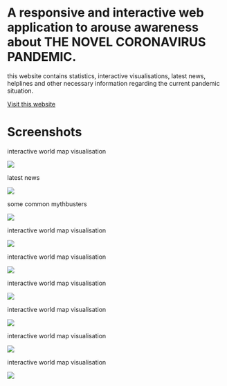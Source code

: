 # A responsive and interactive web application to arouse awareness about THE NOVEL CORONAVIRUS PANDEMIC.

this website contains statistics, interactive visualisations, latest news, helplines and other necessary information regarding the current pandemic situation.

[Visit this website](http://covid-in.herokuapp.com/)

# Screenshots

interactive world map visualisation

![](assets/screenshots/map.png)

latest news

![](assets/screenshots/news.png)

some common mythbusters

![](assets/screenshots/myth.png)

interactive world map visualisation

![](assets/screenshots/map.png)

interactive world map visualisation

![](assets/screenshots/map.png)

interactive world map visualisation

![](assets/screenshots/map.png)

interactive world map visualisation

![](assets/screenshots/map.png)

interactive world map visualisation

![](assets/screenshots/map.png)

interactive world map visualisation

![](assets/screenshots/map.png)

